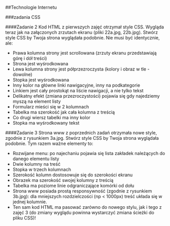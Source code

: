 ##Technologie Internetu

###zadania CSS

####Zadanie 2
Kod HTML z pierwszych zajęć otrzymał style CSS. Wygląda teraz jak na załączonych zrzutach ekranu (pliki 22a.jpg, 22b.jpg).
Stwórz style CSS by Twoja strona wyglądała podobnie. Nie musi być identycznie, ale:
- Prawa kolumna strony jest scrollowana (zrzuty ekranu przedstawiają górę i dół treści)
- Strona jest wyśrodkowana
- Lewa kolumna strony jest półprzezroczysta (kolory i obraz w tle - dowolne)
- Stopka jest wyśrodkowana
- Inny kolor na główne linki nawigacyjne, inny na podkategorie
- Linkiem jest cały prostokąt na liście nawigacji, a nie tylko tekst
- Delikatny efekt (zmiana przezroczystości) pojawia się gdy najedziemy myszą na element listy
- Formularz mieści się w 2 kolumnach
- Tabelka ma szerokość jak cała kolumna z treścią
- Co drugi wiersz tabelki ma inny kolor
- Stopka ma wyśrodkowany tekst

####Zadanie 3
Strona www z poprzednich zadań otrzymała nowe style, zgodnie z rysunkiem 3a.jpg.
Stwórz style CSS by Twoja strona wyglądała podobnie. Tym razem ważne elementy to:
- Rozwijane menu: po najechaniu pojawia się lista zakładek należących do danego elementu listy
- Dwie kolumny na treść
- Stopka w trzech kolumnach
- Szerokość kolumn dostosowuje się do szerokości ekranu
- Obrazek ma szerokość swojej kolumny z treścią
- Tabelka ma poziome linie odgraniczające komórki od dołu
- Strona www posiada prostą responsywność (zgodnie z rysunkiem 3b.jpg): dla mniejszych rozdzielczości (np < 1000px) treść układa się w jednej kolumnie.
- Ten sam kod HTML ma pasować zarówno do nowego stylu, jak i tego z zajęć 3 (do zmiany wyglądu powinna wystarczyć zmiana ścieżki do pliku CSS)!
